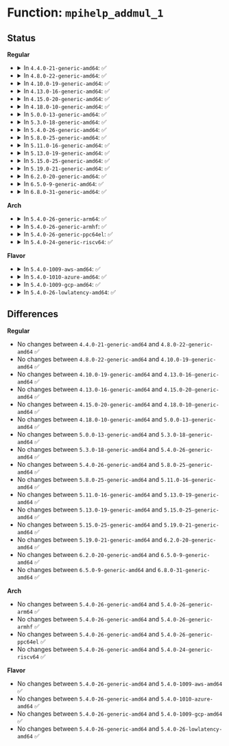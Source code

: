 # Function: <code>mpihelp_addmul_1</code>

## Status
<b>Regular</b>
<ul>
<li>
<details>
<summary>In <code>4.4.0-21-generic-amd64</code>: ✅</summary>

```c
mpi_limb_t mpihelp_addmul_1(mpi_ptr_t res_ptr, mpi_ptr_t s1_ptr, mpi_size_t s1_size, mpi_limb_t s2_limb)
```

```json
{
  "name": "mpihelp_addmul_1",
  "collision_type": "Unique Global",
  "inline_type": "No",
  "funcs": [
    {
      "addr": 18446744071583131168,
      "name": "mpihelp_addmul_1",
      "external": true,
      "loc": "lib/mpi/generic_mpih-mul2.c:33",
      "file": "lib/mpi/generic_mpih-mul2.c",
      "inline": "seen, unknown",
      "caller_inline": [],
      "caller_func": [
        "lib/mpi/mpih-mul.c:mul_n_basecase",
        "lib/mpi/mpih-mul.c:mul_n",
        "lib/mpi/mpih-mul.c:mul_n",
        "lib/mpi/mpih-mul.c:mpih_sqr_n_basecase",
        "lib/mpi/mpih-mul.c:mpih_sqr_n",
        "lib/mpi/mpih-mul.c:mpih_sqr_n",
        "lib/mpi/mpih-mul.c:mpihelp_mul"
      ]
    }
  ],
  "symbols": [
    {
      "addr": 18446744071583131168,
      "name": "mpihelp_addmul_1",
      "section": ".text",
      "bind": "STB_GLOBAL",
      "size": 180
    }
  ]
}
```
</details>
</li>
<li>
<details>
<summary>In <code>4.8.0-22-generic-amd64</code>: ✅</summary>

```c
mpi_limb_t mpihelp_addmul_1(mpi_ptr_t res_ptr, mpi_ptr_t s1_ptr, mpi_size_t s1_size, mpi_limb_t s2_limb)
```

```json
{
  "name": "mpihelp_addmul_1",
  "collision_type": "Unique Global",
  "inline_type": "No",
  "funcs": [
    {
      "addr": 18446744071583425696,
      "name": "mpihelp_addmul_1",
      "external": true,
      "loc": "lib/mpi/generic_mpih-mul2.c:33",
      "file": "lib/mpi/generic_mpih-mul2.c",
      "inline": "seen, unknown",
      "caller_inline": [],
      "caller_func": [
        "lib/mpi/mpih-mul.c:mpihelp_mul",
        "lib/mpi/mpih-mul.c:mpih_sqr_n",
        "lib/mpi/mpih-mul.c:mpih_sqr_n",
        "lib/mpi/mpih-mul.c:mpih_sqr_n_basecase",
        "lib/mpi/mpih-mul.c:mul_n",
        "lib/mpi/mpih-mul.c:mul_n",
        "lib/mpi/mpih-mul.c:mul_n_basecase"
      ]
    }
  ],
  "symbols": [
    {
      "addr": 18446744071583425696,
      "name": "mpihelp_addmul_1",
      "section": ".text",
      "bind": "STB_GLOBAL",
      "size": 188
    }
  ]
}
```
</details>
</li>
<li>
<details>
<summary>In <code>4.10.0-19-generic-amd64</code>: ✅</summary>

```c
mpi_limb_t mpihelp_addmul_1(mpi_ptr_t res_ptr, mpi_ptr_t s1_ptr, mpi_size_t s1_size, mpi_limb_t s2_limb)
```

```json
{
  "name": "mpihelp_addmul_1",
  "collision_type": "Unique Global",
  "inline_type": "No",
  "funcs": [
    {
      "addr": 18446744071583551344,
      "name": "mpihelp_addmul_1",
      "external": true,
      "loc": "lib/mpi/generic_mpih-mul2.c:33",
      "file": "lib/mpi/generic_mpih-mul2.c",
      "inline": "seen, unknown",
      "caller_inline": [],
      "caller_func": [
        "lib/mpi/mpih-mul.c:mpihelp_mul",
        "lib/mpi/mpih-mul.c:mpih_sqr_n",
        "lib/mpi/mpih-mul.c:mpih_sqr_n",
        "lib/mpi/mpih-mul.c:mpih_sqr_n_basecase",
        "lib/mpi/mpih-mul.c:mul_n",
        "lib/mpi/mpih-mul.c:mul_n",
        "lib/mpi/mpih-mul.c:mul_n_basecase"
      ]
    }
  ],
  "symbols": [
    {
      "addr": 18446744071583551344,
      "name": "mpihelp_addmul_1",
      "section": ".text",
      "bind": "STB_GLOBAL",
      "size": 188
    }
  ]
}
```
</details>
</li>
<li>
<details>
<summary>In <code>4.13.0-16-generic-amd64</code>: ✅</summary>

```c
mpi_limb_t mpihelp_addmul_1(mpi_ptr_t res_ptr, mpi_ptr_t s1_ptr, mpi_size_t s1_size, mpi_limb_t s2_limb)
```

```json
{
  "name": "mpihelp_addmul_1",
  "collision_type": "Unique Global",
  "inline_type": "No",
  "funcs": [
    {
      "addr": 18446744071583588928,
      "name": "mpihelp_addmul_1",
      "external": true,
      "loc": "lib/mpi/generic_mpih-mul2.c:33",
      "file": "lib/mpi/generic_mpih-mul2.c",
      "inline": "seen, unknown",
      "caller_inline": [],
      "caller_func": [
        "lib/mpi/mpih-mul.c:mpihelp_mul",
        "lib/mpi/mpih-mul.c:mpih_sqr_n",
        "lib/mpi/mpih-mul.c:mpih_sqr_n",
        "lib/mpi/mpih-mul.c:mpih_sqr_n_basecase",
        "lib/mpi/mpih-mul.c:mul_n",
        "lib/mpi/mpih-mul.c:mul_n",
        "lib/mpi/mpih-mul.c:mul_n_basecase"
      ]
    }
  ],
  "symbols": [
    {
      "addr": 18446744071583588928,
      "name": "mpihelp_addmul_1",
      "section": ".text",
      "bind": "STB_GLOBAL",
      "size": 193
    }
  ]
}
```
</details>
</li>
<li>
<details>
<summary>In <code>4.15.0-20-generic-amd64</code>: ✅</summary>

```c
mpi_limb_t mpihelp_addmul_1(mpi_ptr_t res_ptr, mpi_ptr_t s1_ptr, mpi_size_t s1_size, mpi_limb_t s2_limb)
```

```json
{
  "name": "mpihelp_addmul_1",
  "collision_type": "Unique Global",
  "inline_type": "No",
  "funcs": [
    {
      "addr": 18446744071583835072,
      "name": "mpihelp_addmul_1",
      "external": true,
      "loc": "lib/mpi/generic_mpih-mul2.c:33",
      "file": "lib/mpi/generic_mpih-mul2.c",
      "inline": "seen, unknown",
      "caller_inline": [],
      "caller_func": [
        "lib/mpi/mpih-mul.c:mpihelp_mul",
        "lib/mpi/mpih-mul.c:mpih_sqr_n",
        "lib/mpi/mpih-mul.c:mpih_sqr_n",
        "lib/mpi/mpih-mul.c:mpih_sqr_n_basecase",
        "lib/mpi/mpih-mul.c:mul_n",
        "lib/mpi/mpih-mul.c:mul_n",
        "lib/mpi/mpih-mul.c:mul_n_basecase"
      ]
    }
  ],
  "symbols": [
    {
      "addr": 18446744071583835072,
      "name": "mpihelp_addmul_1",
      "section": ".text",
      "bind": "STB_GLOBAL",
      "size": 193
    }
  ]
}
```
</details>
</li>
<li>
<details>
<summary>In <code>4.18.0-10-generic-amd64</code>: ✅</summary>

```c
mpi_limb_t mpihelp_addmul_1(mpi_ptr_t res_ptr, mpi_ptr_t s1_ptr, mpi_size_t s1_size, mpi_limb_t s2_limb)
```

```json
{
  "name": "mpihelp_addmul_1",
  "collision_type": "Unique Global",
  "inline_type": "No",
  "funcs": [
    {
      "addr": 18446744071584035616,
      "name": "mpihelp_addmul_1",
      "external": true,
      "loc": "lib/mpi/generic_mpih-mul2.c:33",
      "file": "lib/mpi/generic_mpih-mul2.c",
      "inline": "seen, unknown",
      "caller_inline": [],
      "caller_func": [
        "lib/mpi/mpih-mul.c:mpihelp_mul",
        "lib/mpi/mpih-mul.c:mpih_sqr_n",
        "lib/mpi/mpih-mul.c:mpih_sqr_n",
        "lib/mpi/mpih-mul.c:mpih_sqr_n_basecase",
        "lib/mpi/mpih-mul.c:mul_n",
        "lib/mpi/mpih-mul.c:mul_n",
        "lib/mpi/mpih-mul.c:mul_n_basecase"
      ]
    }
  ],
  "symbols": [
    {
      "addr": 18446744071584035616,
      "name": "mpihelp_addmul_1",
      "section": ".text",
      "bind": "STB_GLOBAL",
      "size": 181
    }
  ]
}
```
</details>
</li>
<li>
<details>
<summary>In <code>5.0.0-13-generic-amd64</code>: ✅</summary>

```c
mpi_limb_t mpihelp_addmul_1(mpi_ptr_t res_ptr, mpi_ptr_t s1_ptr, mpi_size_t s1_size, mpi_limb_t s2_limb)
```

```json
{
  "name": "mpihelp_addmul_1",
  "collision_type": "Unique Global",
  "inline_type": "No",
  "funcs": [
    {
      "addr": 18446744071584118352,
      "name": "mpihelp_addmul_1",
      "external": true,
      "loc": "lib/mpi/generic_mpih-mul2.c:33",
      "file": "lib/mpi/generic_mpih-mul2.c",
      "inline": "seen, unknown",
      "caller_inline": [],
      "caller_func": [
        "lib/mpi/mpih-mul.c:mpihelp_mul",
        "lib/mpi/mpih-mul.c:mpih_sqr_n",
        "lib/mpi/mpih-mul.c:mpih_sqr_n",
        "lib/mpi/mpih-mul.c:mpih_sqr_n_basecase",
        "lib/mpi/mpih-mul.c:mul_n",
        "lib/mpi/mpih-mul.c:mul_n",
        "lib/mpi/mpih-mul.c:mul_n_basecase"
      ]
    }
  ],
  "symbols": [
    {
      "addr": 18446744071584118352,
      "name": "mpihelp_addmul_1",
      "section": ".text",
      "bind": "STB_GLOBAL",
      "size": 181
    }
  ]
}
```
</details>
</li>
<li>
<details>
<summary>In <code>5.3.0-18-generic-amd64</code>: ✅</summary>

```c
mpi_limb_t mpihelp_addmul_1(mpi_ptr_t res_ptr, mpi_ptr_t s1_ptr, mpi_size_t s1_size, mpi_limb_t s2_limb)
```

```json
{
  "name": "mpihelp_addmul_1",
  "collision_type": "Unique Global",
  "inline_type": "No",
  "funcs": [
    {
      "addr": 18446744071584307264,
      "name": "mpihelp_addmul_1",
      "external": true,
      "loc": "lib/mpi/generic_mpih-mul2.c:20",
      "file": "lib/mpi/generic_mpih-mul2.c",
      "inline": "seen, unknown",
      "caller_inline": [],
      "caller_func": [
        "lib/mpi/mpih-mul.c:mpihelp_mul",
        "lib/mpi/mpih-mul.c:mpih_sqr_n",
        "lib/mpi/mpih-mul.c:mpih_sqr_n",
        "lib/mpi/mpih-mul.c:mpih_sqr_n_basecase",
        "lib/mpi/mpih-mul.c:mul_n",
        "lib/mpi/mpih-mul.c:mul_n",
        "lib/mpi/mpih-mul.c:mul_n_basecase"
      ]
    }
  ],
  "symbols": [
    {
      "addr": 18446744071584307264,
      "name": "mpihelp_addmul_1",
      "section": ".text",
      "bind": "STB_GLOBAL",
      "size": 186
    }
  ]
}
```
</details>
</li>
<li>
<details>
<summary>In <code>5.4.0-26-generic-amd64</code>: ✅</summary>

```c
mpi_limb_t mpihelp_addmul_1(mpi_ptr_t res_ptr, mpi_ptr_t s1_ptr, mpi_size_t s1_size, mpi_limb_t s2_limb)
```

```json
{
  "name": "mpihelp_addmul_1",
  "collision_type": "Unique Global",
  "inline_type": "No",
  "funcs": [
    {
      "addr": 18446744071584441936,
      "name": "mpihelp_addmul_1",
      "external": true,
      "loc": "lib/mpi/generic_mpih-mul2.c:20",
      "file": "lib/mpi/generic_mpih-mul2.c",
      "inline": "seen, unknown",
      "caller_inline": [],
      "caller_func": [
        "lib/mpi/mpih-mul.c:mpihelp_mul",
        "lib/mpi/mpih-mul.c:mpih_sqr_n",
        "lib/mpi/mpih-mul.c:mpih_sqr_n",
        "lib/mpi/mpih-mul.c:mpih_sqr_n_basecase",
        "lib/mpi/mpih-mul.c:mul_n",
        "lib/mpi/mpih-mul.c:mul_n",
        "lib/mpi/mpih-mul.c:mul_n_basecase"
      ]
    }
  ],
  "symbols": [
    {
      "addr": 18446744071584441936,
      "name": "mpihelp_addmul_1",
      "section": ".text",
      "bind": "STB_GLOBAL",
      "size": 186
    }
  ]
}
```
</details>
</li>
<li>
<details>
<summary>In <code>5.8.0-25-generic-amd64</code>: ✅</summary>

```c
mpi_limb_t mpihelp_addmul_1(mpi_ptr_t res_ptr, mpi_ptr_t s1_ptr, mpi_size_t s1_size, mpi_limb_t s2_limb)
```

```json
{
  "name": "mpihelp_addmul_1",
  "collision_type": "Unique Global",
  "inline_type": "No",
  "funcs": [
    {
      "addr": 18446744071585005296,
      "name": "mpihelp_addmul_1",
      "external": true,
      "loc": "lib/mpi/generic_mpih-mul2.c:20",
      "file": "lib/mpi/generic_mpih-mul2.c",
      "inline": "seen, unknown",
      "caller_inline": [],
      "caller_func": [
        "lib/mpi/mpih-mul.c:mpihelp_mul",
        "lib/mpi/mpih-mul.c:mpih_sqr_n",
        "lib/mpi/mpih-mul.c:mpih_sqr_n",
        "lib/mpi/mpih-mul.c:mpih_sqr_n_basecase",
        "lib/mpi/mpih-mul.c:mul_n",
        "lib/mpi/mpih-mul.c:mul_n"
      ]
    }
  ],
  "symbols": [
    {
      "addr": 18446744071585005296,
      "name": "mpihelp_addmul_1",
      "section": ".text",
      "bind": "STB_GLOBAL",
      "size": 194
    }
  ]
}
```
</details>
</li>
<li>
<details>
<summary>In <code>5.11.0-16-generic-amd64</code>: ✅</summary>

```c
mpi_limb_t mpihelp_addmul_1(mpi_ptr_t res_ptr, mpi_ptr_t s1_ptr, mpi_size_t s1_size, mpi_limb_t s2_limb)
```

```json
{
  "name": "mpihelp_addmul_1",
  "collision_type": "Unique Global",
  "inline_type": "No",
  "funcs": [
    {
      "addr": 18446744071585126000,
      "name": "mpihelp_addmul_1",
      "external": true,
      "loc": "lib/mpi/generic_mpih-mul2.c:20",
      "file": "lib/mpi/generic_mpih-mul2.c",
      "inline": "seen, unknown",
      "caller_inline": [],
      "caller_func": [
        "lib/mpi/mpih-mul.c:mpihelp_mul",
        "lib/mpi/mpih-mul.c:mpih_sqr_n",
        "lib/mpi/mpih-mul.c:mpih_sqr_n",
        "lib/mpi/mpih-mul.c:mpih_sqr_n_basecase",
        "lib/mpi/mpih-mul.c:mul_n",
        "lib/mpi/mpih-mul.c:mul_n"
      ]
    }
  ],
  "symbols": [
    {
      "addr": 18446744071585126000,
      "name": "mpihelp_addmul_1",
      "section": ".text",
      "bind": "STB_GLOBAL",
      "size": 199
    }
  ]
}
```
</details>
</li>
<li>
<details>
<summary>In <code>5.13.0-19-generic-amd64</code>: ✅</summary>

```c
mpi_limb_t mpihelp_addmul_1(mpi_ptr_t res_ptr, mpi_ptr_t s1_ptr, mpi_size_t s1_size, mpi_limb_t s2_limb)
```

```json
{
  "name": "mpihelp_addmul_1",
  "collision_type": "Unique Global",
  "inline_type": "No",
  "funcs": [
    {
      "addr": 18446744071585006560,
      "name": "mpihelp_addmul_1",
      "external": true,
      "loc": "lib/mpi/generic_mpih-mul2.c:20",
      "file": "lib/mpi/generic_mpih-mul2.c",
      "inline": "seen, unknown",
      "caller_inline": [],
      "caller_func": [
        "lib/mpi/mpih-mul.c:mpihelp_mul",
        "lib/mpi/mpih-mul.c:mpih_sqr_n",
        "lib/mpi/mpih-mul.c:mpih_sqr_n",
        "lib/mpi/mpih-mul.c:mpih_sqr_n_basecase",
        "lib/mpi/mpih-mul.c:mul_n",
        "lib/mpi/mpih-mul.c:mul_n"
      ]
    }
  ],
  "symbols": [
    {
      "addr": 18446744071585006560,
      "name": "mpihelp_addmul_1",
      "section": ".text",
      "bind": "STB_GLOBAL",
      "size": 199
    }
  ]
}
```
</details>
</li>
<li>
<details>
<summary>In <code>5.15.0-25-generic-amd64</code>: ✅</summary>

```c
mpi_limb_t mpihelp_addmul_1(mpi_ptr_t res_ptr, mpi_ptr_t s1_ptr, mpi_size_t s1_size, mpi_limb_t s2_limb)
```

```json
{
  "name": "mpihelp_addmul_1",
  "collision_type": "Unique Global",
  "inline_type": "No",
  "funcs": [
    {
      "addr": 18446744071585448256,
      "name": "mpihelp_addmul_1",
      "external": true,
      "loc": "lib/mpi/generic_mpih-mul2.c:20",
      "file": "lib/mpi/generic_mpih-mul2.c",
      "inline": "seen, unknown",
      "caller_inline": [],
      "caller_func": [
        "lib/mpi/mpih-mul.c:mpihelp_mul",
        "lib/mpi/mpih-mul.c:mpih_sqr_n",
        "lib/mpi/mpih-mul.c:mpih_sqr_n",
        "lib/mpi/mpih-mul.c:mpih_sqr_n_basecase",
        "lib/mpi/mpih-mul.c:mul_n",
        "lib/mpi/mpih-mul.c:mul_n"
      ]
    }
  ],
  "symbols": [
    {
      "addr": 18446744071585448256,
      "name": "mpihelp_addmul_1",
      "section": ".text",
      "bind": "STB_GLOBAL",
      "size": 199
    }
  ]
}
```
</details>
</li>
<li>
<details>
<summary>In <code>5.19.0-21-generic-amd64</code>: ✅</summary>

```c
mpi_limb_t mpihelp_addmul_1(mpi_ptr_t res_ptr, mpi_ptr_t s1_ptr, mpi_size_t s1_size, mpi_limb_t s2_limb)
```

```json
{
  "name": "mpihelp_addmul_1",
  "collision_type": "Unique Global",
  "inline_type": "No",
  "funcs": [
    {
      "addr": 18446744071586590000,
      "name": "mpihelp_addmul_1",
      "external": true,
      "loc": "lib/mpi/generic_mpih-mul2.c:20",
      "file": "lib/mpi/generic_mpih-mul2.c",
      "inline": "seen, unknown",
      "caller_inline": [],
      "caller_func": [
        "lib/mpi/mpih-mul.c:mpihelp_mul",
        "lib/mpi/mpih-mul.c:mpih_sqr_n",
        "lib/mpi/mpih-mul.c:mpih_sqr_n",
        "lib/mpi/mpih-mul.c:mpih_sqr_n_basecase",
        "lib/mpi/mpih-mul.c:mul_n",
        "lib/mpi/mpih-mul.c:mul_n"
      ]
    }
  ],
  "symbols": [
    {
      "addr": 18446744071586590000,
      "name": "mpihelp_addmul_1",
      "section": ".text",
      "bind": "STB_GLOBAL",
      "size": 223
    }
  ]
}
```
</details>
</li>
<li>
<details>
<summary>In <code>6.2.0-20-generic-amd64</code>: ✅</summary>

```c
mpi_limb_t mpihelp_addmul_1(mpi_ptr_t res_ptr, mpi_ptr_t s1_ptr, mpi_size_t s1_size, mpi_limb_t s2_limb)
```

```json
{
  "name": "mpihelp_addmul_1",
  "collision_type": "Unique Global",
  "inline_type": "No",
  "funcs": [
    {
      "addr": 18446744071587830816,
      "name": "mpihelp_addmul_1",
      "external": true,
      "loc": "lib/mpi/generic_mpih-mul2.c:20",
      "file": "lib/mpi/generic_mpih-mul2.c",
      "inline": "seen, unknown",
      "caller_inline": [],
      "caller_func": [
        "lib/mpi/mpih-mul.c:mpihelp_mul",
        "lib/mpi/mpih-mul.c:mpih_sqr_n",
        "lib/mpi/mpih-mul.c:mpih_sqr_n",
        "lib/mpi/mpih-mul.c:mpih_sqr_n_basecase",
        "lib/mpi/mpih-mul.c:mul_n",
        "lib/mpi/mpih-mul.c:mul_n"
      ]
    }
  ],
  "symbols": [
    {
      "addr": 18446744071587830816,
      "name": "mpihelp_addmul_1",
      "section": ".text",
      "bind": "STB_GLOBAL",
      "size": 223
    }
  ]
}
```
</details>
</li>
<li>
<details>
<summary>In <code>6.5.0-9-generic-amd64</code>: ✅</summary>

```c
mpi_limb_t mpihelp_addmul_1(mpi_ptr_t res_ptr, mpi_ptr_t s1_ptr, mpi_size_t s1_size, mpi_limb_t s2_limb)
```

```json
{
  "name": "mpihelp_addmul_1",
  "collision_type": "Unique Global",
  "inline_type": "No",
  "funcs": [
    {
      "addr": 18446744071588102304,
      "name": "mpihelp_addmul_1",
      "external": true,
      "loc": "lib/mpi/generic_mpih-mul2.c:20",
      "file": "lib/mpi/generic_mpih-mul2.c",
      "inline": "seen, unknown",
      "caller_inline": [],
      "caller_func": [
        "lib/mpi/mpih-mul.c:mpihelp_mul",
        "lib/mpi/mpih-mul.c:mpih_sqr_n",
        "lib/mpi/mpih-mul.c:mpih_sqr_n",
        "lib/mpi/mpih-mul.c:mpih_sqr_n_basecase",
        "lib/mpi/mpih-mul.c:mul_n",
        "lib/mpi/mpih-mul.c:mul_n"
      ]
    }
  ],
  "symbols": [
    {
      "addr": 18446744071588102304,
      "name": "mpihelp_addmul_1",
      "section": ".text",
      "bind": "STB_GLOBAL",
      "size": 223
    }
  ]
}
```
</details>
</li>
<li>
<details>
<summary>In <code>6.8.0-31-generic-amd64</code>: ✅</summary>

```c
mpi_limb_t mpihelp_addmul_1(mpi_ptr_t res_ptr, mpi_ptr_t s1_ptr, mpi_size_t s1_size, mpi_limb_t s2_limb)
```

```json
{
  "name": "mpihelp_addmul_1",
  "collision_type": "Unique Global",
  "inline_type": "No",
  "funcs": [
    {
      "addr": 18446744071587670976,
      "name": "mpihelp_addmul_1",
      "external": true,
      "loc": "lib/crypto/mpi/generic_mpih-mul2.c:20",
      "file": "lib/crypto/mpi/generic_mpih-mul2.c",
      "inline": "seen, unknown",
      "caller_inline": [],
      "caller_func": [
        "lib/crypto/mpi/mpih-mul.c:mpihelp_mul",
        "lib/crypto/mpi/mpih-mul.c:mpih_sqr_n",
        "lib/crypto/mpi/mpih-mul.c:mpih_sqr_n",
        "lib/crypto/mpi/mpih-mul.c:mpih_sqr_n_basecase",
        "lib/crypto/mpi/mpih-mul.c:mul_n",
        "lib/crypto/mpi/mpih-mul.c:mul_n"
      ]
    }
  ],
  "symbols": [
    {
      "addr": 18446744071587670976,
      "name": "mpihelp_addmul_1",
      "section": ".text",
      "bind": "STB_GLOBAL",
      "size": 223
    }
  ]
}
```
</details>
</li>
</ul>
<b>Arch</b>
<ul>
<li>
<details>
<summary>In <code>5.4.0-26-generic-arm64</code>: ✅</summary>

```c
mpi_limb_t mpihelp_addmul_1(mpi_ptr_t res_ptr, mpi_ptr_t s1_ptr, mpi_size_t s1_size, mpi_limb_t s2_limb)
```

```json
{
  "name": "mpihelp_addmul_1",
  "collision_type": "Unique Global",
  "inline_type": "No",
  "funcs": [
    {
      "addr": 18446603336496328416,
      "name": "mpihelp_addmul_1",
      "external": true,
      "loc": "lib/mpi/generic_mpih-mul2.c:20",
      "file": "lib/mpi/generic_mpih-mul2.c",
      "inline": "seen, unknown",
      "caller_inline": [],
      "caller_func": [
        "lib/mpi/mpih-mul.c:mpihelp_mul",
        "lib/mpi/mpih-mul.c:mpih_sqr_n",
        "lib/mpi/mpih-mul.c:mpih_sqr_n",
        "lib/mpi/mpih-mul.c:mpih_sqr_n_basecase",
        "lib/mpi/mpih-mul.c:mul_n",
        "lib/mpi/mpih-mul.c:mul_n",
        "lib/mpi/mpih-mul.c:mul_n_basecase"
      ]
    }
  ],
  "symbols": [
    {
      "addr": 18446603336496328416,
      "name": "mpihelp_addmul_1",
      "section": ".text",
      "bind": "STB_GLOBAL",
      "size": 136
    }
  ]
}
```
</details>
</li>
<li>
<details>
<summary>In <code>5.4.0-26-generic-armhf</code>: ✅</summary>

```c
mpi_limb_t mpihelp_addmul_1(mpi_ptr_t res_ptr, mpi_ptr_t s1_ptr, mpi_size_t s1_size, mpi_limb_t s2_limb)
```

```json
{
  "name": "mpihelp_addmul_1",
  "collision_type": "Unique Global",
  "inline_type": "No",
  "funcs": [
    {
      "addr": 3229661952,
      "name": "mpihelp_addmul_1",
      "external": true,
      "loc": "lib/mpi/generic_mpih-mul2.c:20",
      "file": "lib/mpi/generic_mpih-mul2.c",
      "inline": "seen, unknown",
      "caller_inline": [],
      "caller_func": [
        "lib/mpi/mpih-mul.c:mpihelp_mul",
        "lib/mpi/mpih-mul.c:mpih_sqr_n",
        "lib/mpi/mpih-mul.c:mpih_sqr_n",
        "lib/mpi/mpih-mul.c:mpih_sqr_n_basecase",
        "lib/mpi/mpih-mul.c:mul_n",
        "lib/mpi/mpih-mul.c:mul_n",
        "lib/mpi/mpih-mul.c:mul_n_basecase"
      ]
    }
  ],
  "symbols": [
    {
      "addr": 3229661952,
      "name": "mpihelp_addmul_1",
      "section": ".text",
      "bind": "STB_GLOBAL",
      "size": 92
    }
  ]
}
```
</details>
</li>
<li>
<details>
<summary>In <code>5.4.0-26-generic-ppc64el</code>: ✅</summary>

```c
mpi_limb_t mpihelp_addmul_1(mpi_ptr_t res_ptr, mpi_ptr_t s1_ptr, mpi_size_t s1_size, mpi_limb_t s2_limb)
```

```json
{
  "name": "mpihelp_addmul_1",
  "collision_type": "Unique Global",
  "inline_type": "No",
  "funcs": [
    {
      "addr": 13835058055290647648,
      "name": "mpihelp_addmul_1",
      "external": true,
      "loc": "lib/mpi/generic_mpih-mul2.c:20",
      "file": "lib/mpi/generic_mpih-mul2.c",
      "inline": "seen, unknown",
      "caller_inline": [],
      "caller_func": [
        "lib/mpi/mpih-mul.c:mpihelp_mul",
        "lib/mpi/mpih-mul.c:mpih_sqr_n",
        "lib/mpi/mpih-mul.c:mpih_sqr_n",
        "lib/mpi/mpih-mul.c:mpih_sqr_n_basecase",
        "lib/mpi/mpih-mul.c:mul_n",
        "lib/mpi/mpih-mul.c:mul_n",
        "lib/mpi/mpih-mul.c:mul_n_basecase"
      ]
    }
  ],
  "symbols": [
    {
      "addr": 13835058055290647648,
      "name": "mpihelp_addmul_1",
      "section": ".text",
      "bind": "STB_GLOBAL",
      "size": 220
    }
  ]
}
```
</details>
</li>
<li>
<details>
<summary>In <code>5.4.0-24-generic-riscv64</code>: ✅</summary>

```c
mpi_limb_t mpihelp_addmul_1(mpi_ptr_t res_ptr, mpi_ptr_t s1_ptr, mpi_size_t s1_size, mpi_limb_t s2_limb)
```

```json
{
  "name": "mpihelp_addmul_1",
  "collision_type": "Unique Global",
  "inline_type": "No",
  "funcs": [
    {
      "addr": 18446743936275379672,
      "name": "mpihelp_addmul_1",
      "external": true,
      "loc": "lib/mpi/generic_mpih-mul2.c:20",
      "file": "lib/mpi/generic_mpih-mul2.c",
      "inline": "seen, unknown",
      "caller_inline": [],
      "caller_func": [
        "lib/mpi/mpih-mul.c:mpihelp_mul",
        "lib/mpi/mpih-mul.c:mpih_sqr_n",
        "lib/mpi/mpih-mul.c:mpih_sqr_n",
        "lib/mpi/mpih-mul.c:mpih_sqr_n_basecase",
        "lib/mpi/mpih-mul.c:mul_n",
        "lib/mpi/mpih-mul.c:mul_n",
        "lib/mpi/mpih-mul.c:mul_n_basecase"
      ]
    }
  ],
  "symbols": [
    {
      "addr": 18446743936275379672,
      "name": "mpihelp_addmul_1",
      "section": ".text",
      "bind": "STB_GLOBAL",
      "size": 134
    }
  ]
}
```
</details>
</li>
</ul>
<b>Flavor</b>
<ul>
<li>
<details>
<summary>In <code>5.4.0-1009-aws-amd64</code>: ✅</summary>

```c
mpi_limb_t mpihelp_addmul_1(mpi_ptr_t res_ptr, mpi_ptr_t s1_ptr, mpi_size_t s1_size, mpi_limb_t s2_limb)
```

```json
{
  "name": "mpihelp_addmul_1",
  "collision_type": "Unique Global",
  "inline_type": "No",
  "funcs": [
    {
      "addr": 18446744071584410672,
      "name": "mpihelp_addmul_1",
      "external": true,
      "loc": "lib/mpi/generic_mpih-mul2.c:20",
      "file": "lib/mpi/generic_mpih-mul2.c",
      "inline": "seen, unknown",
      "caller_inline": [],
      "caller_func": [
        "lib/mpi/mpih-mul.c:mpihelp_mul",
        "lib/mpi/mpih-mul.c:mpih_sqr_n",
        "lib/mpi/mpih-mul.c:mpih_sqr_n",
        "lib/mpi/mpih-mul.c:mpih_sqr_n_basecase",
        "lib/mpi/mpih-mul.c:mul_n",
        "lib/mpi/mpih-mul.c:mul_n",
        "lib/mpi/mpih-mul.c:mul_n_basecase"
      ]
    }
  ],
  "symbols": [
    {
      "addr": 18446744071584410672,
      "name": "mpihelp_addmul_1",
      "section": ".text",
      "bind": "STB_GLOBAL",
      "size": 186
    }
  ]
}
```
</details>
</li>
<li>
<details>
<summary>In <code>5.4.0-1010-azure-amd64</code>: ✅</summary>

```c
mpi_limb_t mpihelp_addmul_1(mpi_ptr_t res_ptr, mpi_ptr_t s1_ptr, mpi_size_t s1_size, mpi_limb_t s2_limb)
```

```json
{
  "name": "mpihelp_addmul_1",
  "collision_type": "Unique Global",
  "inline_type": "No",
  "funcs": [
    {
      "addr": 18446744071584345872,
      "name": "mpihelp_addmul_1",
      "external": true,
      "loc": "lib/mpi/generic_mpih-mul2.c:20",
      "file": "lib/mpi/generic_mpih-mul2.c",
      "inline": "seen, unknown",
      "caller_inline": [],
      "caller_func": [
        "lib/mpi/mpih-mul.c:mpihelp_mul",
        "lib/mpi/mpih-mul.c:mpih_sqr_n",
        "lib/mpi/mpih-mul.c:mpih_sqr_n",
        "lib/mpi/mpih-mul.c:mpih_sqr_n_basecase",
        "lib/mpi/mpih-mul.c:mul_n",
        "lib/mpi/mpih-mul.c:mul_n",
        "lib/mpi/mpih-mul.c:mul_n_basecase"
      ]
    }
  ],
  "symbols": [
    {
      "addr": 18446744071584345872,
      "name": "mpihelp_addmul_1",
      "section": ".text",
      "bind": "STB_GLOBAL",
      "size": 186
    }
  ]
}
```
</details>
</li>
<li>
<details>
<summary>In <code>5.4.0-1009-gcp-amd64</code>: ✅</summary>

```c
mpi_limb_t mpihelp_addmul_1(mpi_ptr_t res_ptr, mpi_ptr_t s1_ptr, mpi_size_t s1_size, mpi_limb_t s2_limb)
```

```json
{
  "name": "mpihelp_addmul_1",
  "collision_type": "Unique Global",
  "inline_type": "No",
  "funcs": [
    {
      "addr": 18446744071584393584,
      "name": "mpihelp_addmul_1",
      "external": true,
      "loc": "lib/mpi/generic_mpih-mul2.c:20",
      "file": "lib/mpi/generic_mpih-mul2.c",
      "inline": "seen, unknown",
      "caller_inline": [],
      "caller_func": [
        "lib/mpi/mpih-mul.c:mpihelp_mul",
        "lib/mpi/mpih-mul.c:mpih_sqr_n",
        "lib/mpi/mpih-mul.c:mpih_sqr_n",
        "lib/mpi/mpih-mul.c:mpih_sqr_n_basecase",
        "lib/mpi/mpih-mul.c:mul_n",
        "lib/mpi/mpih-mul.c:mul_n",
        "lib/mpi/mpih-mul.c:mul_n_basecase"
      ]
    }
  ],
  "symbols": [
    {
      "addr": 18446744071584393584,
      "name": "mpihelp_addmul_1",
      "section": ".text",
      "bind": "STB_GLOBAL",
      "size": 186
    }
  ]
}
```
</details>
</li>
<li>
<details>
<summary>In <code>5.4.0-26-lowlatency-amd64</code>: ✅</summary>

```c
mpi_limb_t mpihelp_addmul_1(mpi_ptr_t res_ptr, mpi_ptr_t s1_ptr, mpi_size_t s1_size, mpi_limb_t s2_limb)
```

```json
{
  "name": "mpihelp_addmul_1",
  "collision_type": "Unique Global",
  "inline_type": "No",
  "funcs": [
    {
      "addr": 18446744071584499648,
      "name": "mpihelp_addmul_1",
      "external": true,
      "loc": "lib/mpi/generic_mpih-mul2.c:20",
      "file": "lib/mpi/generic_mpih-mul2.c",
      "inline": "seen, unknown",
      "caller_inline": [],
      "caller_func": [
        "lib/mpi/mpih-mul.c:mpihelp_mul",
        "lib/mpi/mpih-mul.c:mpih_sqr_n",
        "lib/mpi/mpih-mul.c:mpih_sqr_n",
        "lib/mpi/mpih-mul.c:mpih_sqr_n_basecase",
        "lib/mpi/mpih-mul.c:mul_n",
        "lib/mpi/mpih-mul.c:mul_n",
        "lib/mpi/mpih-mul.c:mul_n_basecase"
      ]
    }
  ],
  "symbols": [
    {
      "addr": 18446744071584499648,
      "name": "mpihelp_addmul_1",
      "section": ".text",
      "bind": "STB_GLOBAL",
      "size": 186
    }
  ]
}
```
</details>
</li>
</ul>

## Differences
<b>Regular</b>
<ul>
<li>
No changes between <code>4.4.0-21-generic-amd64</code> and <code>4.8.0-22-generic-amd64</code> ✅
</li>
<li>
No changes between <code>4.8.0-22-generic-amd64</code> and <code>4.10.0-19-generic-amd64</code> ✅
</li>
<li>
No changes between <code>4.10.0-19-generic-amd64</code> and <code>4.13.0-16-generic-amd64</code> ✅
</li>
<li>
No changes between <code>4.13.0-16-generic-amd64</code> and <code>4.15.0-20-generic-amd64</code> ✅
</li>
<li>
No changes between <code>4.15.0-20-generic-amd64</code> and <code>4.18.0-10-generic-amd64</code> ✅
</li>
<li>
No changes between <code>4.18.0-10-generic-amd64</code> and <code>5.0.0-13-generic-amd64</code> ✅
</li>
<li>
No changes between <code>5.0.0-13-generic-amd64</code> and <code>5.3.0-18-generic-amd64</code> ✅
</li>
<li>
No changes between <code>5.3.0-18-generic-amd64</code> and <code>5.4.0-26-generic-amd64</code> ✅
</li>
<li>
No changes between <code>5.4.0-26-generic-amd64</code> and <code>5.8.0-25-generic-amd64</code> ✅
</li>
<li>
No changes between <code>5.8.0-25-generic-amd64</code> and <code>5.11.0-16-generic-amd64</code> ✅
</li>
<li>
No changes between <code>5.11.0-16-generic-amd64</code> and <code>5.13.0-19-generic-amd64</code> ✅
</li>
<li>
No changes between <code>5.13.0-19-generic-amd64</code> and <code>5.15.0-25-generic-amd64</code> ✅
</li>
<li>
No changes between <code>5.15.0-25-generic-amd64</code> and <code>5.19.0-21-generic-amd64</code> ✅
</li>
<li>
No changes between <code>5.19.0-21-generic-amd64</code> and <code>6.2.0-20-generic-amd64</code> ✅
</li>
<li>
No changes between <code>6.2.0-20-generic-amd64</code> and <code>6.5.0-9-generic-amd64</code> ✅
</li>
<li>
No changes between <code>6.5.0-9-generic-amd64</code> and <code>6.8.0-31-generic-amd64</code> ✅
</li>
</ul>
<b>Arch</b>
<ul>
<li>
No changes between <code>5.4.0-26-generic-amd64</code> and <code>5.4.0-26-generic-arm64</code> ✅
</li>
<li>
No changes between <code>5.4.0-26-generic-amd64</code> and <code>5.4.0-26-generic-armhf</code> ✅
</li>
<li>
No changes between <code>5.4.0-26-generic-amd64</code> and <code>5.4.0-26-generic-ppc64el</code> ✅
</li>
<li>
No changes between <code>5.4.0-26-generic-amd64</code> and <code>5.4.0-24-generic-riscv64</code> ✅
</li>
</ul>
<b>Flavor</b>
<ul>
<li>
No changes between <code>5.4.0-26-generic-amd64</code> and <code>5.4.0-1009-aws-amd64</code> ✅
</li>
<li>
No changes between <code>5.4.0-26-generic-amd64</code> and <code>5.4.0-1010-azure-amd64</code> ✅
</li>
<li>
No changes between <code>5.4.0-26-generic-amd64</code> and <code>5.4.0-1009-gcp-amd64</code> ✅
</li>
<li>
No changes between <code>5.4.0-26-generic-amd64</code> and <code>5.4.0-26-lowlatency-amd64</code> ✅
</li>
</ul>
